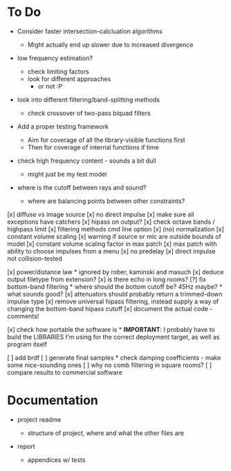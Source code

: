 To Do
=====

* Consider faster intersection-calcluation algorithms
    * Might actually end up slower due to increased divergence

* low frequency estimation?
    * check limiting factors
    * look for different approaches
        * or not :P

* look into different filtering/band-splitting methods
    * check crossover of two-pass biquad filters

* Add a proper testing framework
    * Aim for coverage of all the library-visible functions first
    * Then for coverage of internal functions if time

* check high frequency content - sounds a bit dull
    * might just be my test model

* where is the cutoff between rays and sound?
    * where are balancing points between other constraints?

[x] diffuse vs image source
[x] no direct impulse
[x] make sure all exceptions have catchers
[x] hipass on output?
[x] check octave bands / highpass limit
[x] filtering methods cmd line option
[x] (no) normalization
[x] constant volume scaling
[x] warning if source or mic are outside bounds of model
[x] constant volume scaling factor in max patch
[x] max patch with ability to choose impulses from a menu
[x] no predelay
[x] direct impulse not collision-tested

[x] power/distance law
    * ignored by rober, kaminski and masuch
[x] deduce output filetype from extension?
[x] is there echo in long rooms?
[?] fix bottom-band filtering
    * where should the bottom cutoff be? 45Hz maybe?
    * what sounds good?
[x] attenuators should probably return a trimmed-down impulse type
[x] remove universal hipass filtering, instead supply a way of changing the bottom-band hipass cutoff
[x] document the actual code - comments!

[x] check how portable the software is
    * **IMPORTANT**: I probably have to build the LIBRARIES I'm using for the
      correct deployment target, as well as program itself

[ ] add brdf
[ ] generate final samples
    * check damping coefficients - make some nice-sounding ones
[ ] why no comb filtering in square rooms?
[ ] compare results to commercial software

Documentation
=============

* project readme
    * structure of project, where and what the other files are

* report
    * appendices w/ tests
